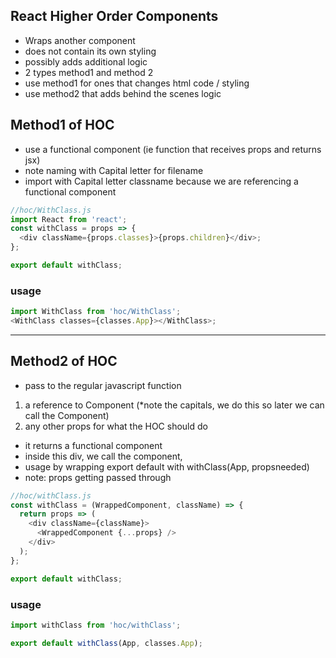 ## React Higher Order Components

- Wraps another component
- does not contain its own styling
- possibly adds additional logic
- 2 types method1 and method 2
- use method1 for ones that changes html code / styling
- use method2 that adds behind the scenes logic

## Method1 of HOC

- use a functional component (ie function that receives props and returns jsx)
- note naming with Capital letter for filename
- import with Capital letter classname because we are referencing a functional component

```js
//hoc/WithClass.js
import React from 'react';
const withClass = props => {
  <div className={props.classes}>{props.children}</div>;
};

export default withClass;
```

### usage

```js
import WithClass from 'hoc/WithClass';
<WithClass classes={classes.App}></WithClass>;
```

---

## Method2 of HOC

- pass to the regular javascript function

1. a reference to Component (\*note the capitals, we do this so later we can call the Component)
2. any other props for what the HOC should do

- it returns a functional component
- inside this div, we call the component,
- usage by wrapping export default with withClass(App, propsneeded)
- note: props getting passed through

```js
//hoc/withClass.js
const withClass = (WrappedComponent, className) => {
  return props => (
    <div className={className}>
      <WrappedComponent {...props} />
    </div>
  );
};

export default withClass;
```

### usage

```js
import withClass from 'hoc/withClass';

export default withClass(App, classes.App);
```
